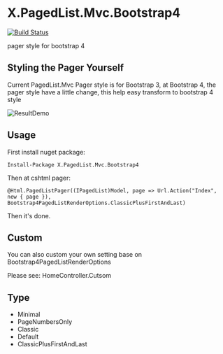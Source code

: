 # X.PagedList.Mvc.Bootstrap4
[![Build Status](https://lettucebo.visualstudio.com/Github.Build/_apis/build/status/X.PagedList.Mvc.Bootstrap4/X.PagedList.Mvc.Bootstrap4.Build?branchName=master&jobName=Job)](https://lettucebo.visualstudio.com/Github.Build/_build/latest?definitionId=18&branchName=master)

pager style for bootstrap 4

## Styling the Pager Yourself
Current PagedList.Mvc Pager style is for Bootstrap 3, at Bootstrap 4, the pager style have a little change, this help easy transform to bootstrap 4 style

![ResultDemo](https://i.imgur.com/tUcO9Xp.png)

## Usage
First install nuget package:
```
Install-Package X.PagedList.Mvc.Bootstrap4
```

Then at cshtml pager:
``` cshtml
@Html.PagedListPager((IPagedList)Model, page => Url.Action("Index", new { page }), Bootstrap4PagedListRenderOptions.ClassicPlusFirstAndLast)
```

Then it's done.

## Custom
You can also custom your own setting base on Bootstrap4PagedListRenderOptions

Please see: HomeController.Cutsom

## Type
- Minimal
- PageNumbersOnly
- Classic
- Default
- ClassicPlusFirstAndLast
